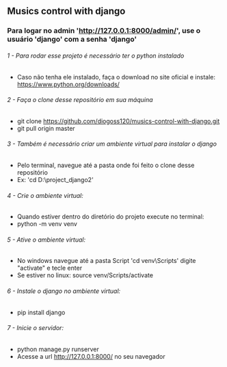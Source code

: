 ## Musics control with django

### Para logar no admin 'http://127.0.0.1:8000/admin/', use o usuário 'django' com a senha 'django'

###### 1 - Para rodar esse projeto é necessário ter o python instalado 
- Caso não tenha ele instalado, faça o download no site oficial e instale: https://www.python.org/downloads/

###### 2 - Faça o clone desse repositório em sua máquina
- git clone https://github.com/diogoss120/musics-control-with-django.git
- git pull origin master

###### 3 - Também é necessário criar um ambiente virtual para instalar o django
-  Pelo terminal, navegue até a pasta onde foi feito o clone desse repositório
-  Ex: 'cd D:\project_django2'

###### 4 - Crie o ambiente virtual: 
- Quando estiver dentro do diretório do projeto execute no terminal:
- python -m venv venv

###### 5 - Ative o ambiente virtual: 
- No windows navegue  até a pasta Script 'cd venv\Scripts' digite "activate" e tecle enter
- Se estiver no linux: source venv/Scripts/activate

###### 6 - Instale o django no ambiente virtual: 
- pip install django

###### 7 - Inicie o servidor: 
- python manage.py runserver
- Acesse a url http://127.0.0.1:8000/ no seu navegador
